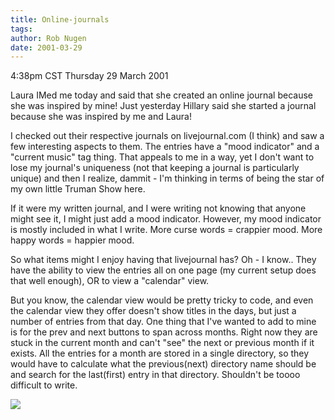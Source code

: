 ```yaml
---
title: Online-journals
tags: 
author: Rob Nugen
date: 2001-03-29
---
```


<title>Online journals</title>
<p class=date>4:38pm CST Thursday 29 March 2001</p>

<p>Laura IMed me today and said that she created an online journal
because she was inspired by mine!  Just yesterday Hillary said she
started a journal because she was inspired by me and Laura!</p>

<p>I checked out their respective journals on livejournal.com (I
think) and saw a few interesting aspects to them.  The entries have a
"mood indicator" and a "current music" tag thing.  That appeals to me
in a way, yet I don't want to lose my journal's uniqueness (not that
keeping a journal is particularly unique) and then I realize, dammit -
I'm thinking in terms of being the star of my own little Truman Show
here.</p>

<p>If it were my written journal, and I were writing not knowing that
anyone might see it, I might just add a mood indicator.  However, my
mood indicator is mostly included in what I write.  More curse words =
crappier mood.  More happy words = happier mood.</p>

<p>So what items might I enjoy having that livejournal has?  Oh - I
know.. They have the ability to view the entries all on one page (my
current setup does that well enough), OR to view a "calendar"
view.</p>

<p>But you know, the calendar view would be pretty tricky to code, and
even the calendar view they offer doesn't show titles in the days, but
just a number of entries from that day.  One thing that I've wanted to
add to mine is for the prev and next buttons to span across months.
Right now they are stuck in the current month and can't "see" the next
or previous month if it exists.  All the entries for a month are
stored in a single directory, so they would have to calculate what the
previous(next) directory name should be and search for the last(first)
entry in that directory.  Shouldn't be toooo difficult to write.</p>

<p><img src='/images/rob/wL-ROB.gif'/></p>

